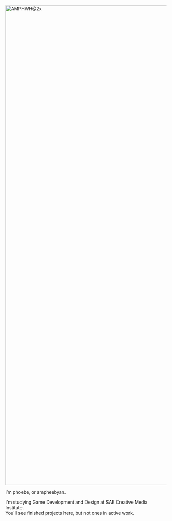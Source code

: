 <img width="1495" alt="AMPHWH@2x" src="https://github.com/ampheebyan/ampheebyan/assets/171644664/316859e3-a01e-4c69-991a-c5ae42a48206">

I’m phoebe, or ampheebyan.  
  
I'm studying Game Development and Design at SAE Creative Media Institute.  
You'll see finished projects here, but not ones in active work.
